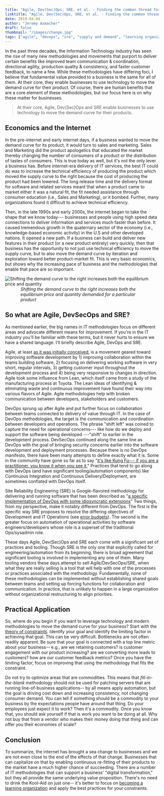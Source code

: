 ```yaml
---
title: "Agile, Dev(Sec)Ops, SRE, et al. - Finding the common thread for business"
linktitle: "Agile, Dev(Sec)Ops, SRE, et al. - Finding the common thread for business"
date: 2019-04-04
author: "Jeremy Axmacher"
draft: false
thumbnail: "/images/change.jpg"
tags: ["agile", "devops", "sre", "supply and demand", "learning organizations"]
---
```


In the past three decades, the Information Technology industry has seen the rise of many new methodologies and movements that purport to deliver certain benefits like improved team communication & coordination, directional agility, production quality & consistency, and faster customer feedback, to name a few.  While these methodologies have differing foci, I believe that fundamental value provided to a business is the same for all of them.  At their core, they enable businesses to use technology to move the demand curve for their product.  Of course, there are human benefits that are a core element of these methodologies, but our focus here is on why these matter for businesses.

> At their core, Agile, Dev(Sec)Ops and SRE enable businesses to use technology to move the demand curve for their products.

## Economics and the Internet

In the pre-internet and early internet days, if a business wanted to move the demand curve for its product, it would turn to sales and marketing.  Sales and Marketing did the product apologetics that educated the market thereby changing the number of consumers of a product or the distribution of tastes of consumers.  This is true today as well, but it's not the only lever a business has. Before internet-era delivery of IT services, the best IT could do was to increase the technical efficiency of producing the product which moved the supply curve to the right because the cost of producing the product had been lowered.  The long release time and the delivery format for software and related services meant that when a product came to market either it was a natural fit, the fit needed assistance through consumer education (i.e., Sales and Marketing), or it bombed.  Further, many organizations found it difficult to achieve technical efficiency.

Then, in the late 1990s and early 2000s, the internet began to take the shape that we know today--- businesses and people using high speed data connections to deliver information and services much faster than before.  It caused tremendous growth in the quaternary sector of the economy (i.e., knowledge-based economic activity) in the U.S and other developed nations.  It opened a new path.  If a business can build and deliver new features in their product (or a new product entirely) very quickly, then that business has the opportunity to not just use technical efficiency to move the supply curve, but to also move the demand curve by iteration and exploration toward better product-market fit.  This is very basic economics, but shows why the increasing pace of business and the methodologies that enable that pace are so important.

![Shifting the demand curve to the right increases both the equilibrium price and quantity](/images/shifting-demand-curve.png)
*Shifting the demand curve to the right increases both the equilibrium price and quantity demanded for a particular product*

## So what are Agile, DevSecOps and SRE?

As mentioned earlier, the big names in IT methodologies focus on different areas and advocate different means for improvement.  If you're in the IT industry you'll be familiar with these terms, but it never hurts to ensure we have a shared language.  I'll briefly describe Agile, DevOps and SRE.

Agile, at least [as it was initially conceived](https://agilemanifesto.org/),  is a movement geared toward improving software development by 1) improving collaboration within the teams building software, 2) focusing on delivering working software in very short, regular intervals, 3) getting customer input throughout the development process and 4) being very responsive to changes in direction.  Agile took some influence from Lean, which itself came from a study of the manufacturing process at Toyota.  The Lean ideas of identifying & eliminating waste and continuous improvement have found their way into various flavors of Agile.  Agile methodologies help with broken communication between developers, stakeholders and customers.

DevOps sprung up after Agile and put further focus on collaboration between teams connected to delivery of value through IT.  In the case of DevOps methodologies, the target is the communication and coordination between developers and operations.  The phrase "shift left" was coined to capture the need for operational concerns--- like how do we deploy and support the software being developed ---"shift" to earlier in the development process.  DevSecOps continued along the same line as DevOps with the goal of bringing security concerns earlier into the software development and deployment processes.  Because there is no DevOps manifesto, there have been many attempts to define exactly what it is.  Some in the community have gone so far as to say "[it's like Kung Fu--- if you are a practitioner, you know it when you see it.](https://www.youtube.com/watch?v=uK0vmT0QYfI)"  Practices that tend to go along with DevOps (and have significant tooling/automation components) like Continuous Integration and Continuous Delivery/Deployment, are sometimes conflated with DevOps itself.

Site Reliability Engineering (SRE) is Google-flavored methodology for delivering and running software that has been described as "[a specific implementation of DevOps with some idiosyncratic extensions](https://landing.google.com/sre/sre-book/chapters/introduction/#devops-or-sre-8OS8HmcX )"  Two things, from my perspective, make it notably different from DevOps.  The first is the specific way SRE proposes to resolve the differing objectives of Development and IT Operations (see [error budgets](https://landing.google.com/sre/sre-book/chapters/introduction/#pursuing-maximum-change-velocity-without-violating-a-services-slo-pWsJh2iL)).  The second is the greater focus on automation of operational activities by software engineers/developers whose role is a superset of the traditional Ops/sysadmin role.

These days Agile, Dev(Sec)Ops and SRE each come with a significant set of practices and tooling.  Though SRE is the only one that explicitly called for engineering/automation from its beginning, there is broad agreement that significant tooling is involved in implementing any one of them.  Many tooling vendors these days attempt to sell Agile/DevSecOps/SRE, when what they are really selling is a tool that will help with one of the processes or practices associated with the methodology.  Fundamentally, none of these methodologies can be implemented without establishing shared goals between teams and setting up forcing functions for collaboration and communication.  In practice, that is unlikely to happen in a large organization without organizational restructuring to align priorities.

## Practical Application

So, where do you begin if you want to leverage technology and modern methodologies to move the demand curve for your business?  Start with the [theory of constraints](https://en.wikipedia.org/wiki/Theory_of_constraints). Identify your goal and identify the limiting factor in achieving that goal.  This can be very difficult.  Bottlenecks are not often readily apparent.  Be sure that your goal is connected with a top line metric about your business-- e.g., are we retaining customers? is customer engagement with our product increasing? are we converting more leads to customers? how are our customer feedback metrics?  Once you have the limiting factor, focus on improving that using the methodology that fits the constraint.

Do not try to optimize areas that are commodities.  This means that _fill-in-the-blank_ methodology should not be used for patching servers that are running line-of-business applications-- by all means apply automation, but the goal is driving cost down and increasing consistency, not changing consumer demand.  You can tell if something should be a commodity to your business by the expectations people have around that thing.  Do your employees just expect it to work?  Then it's a commodity.  Once you know that, you should ask yourself if that is work you want to be doing at all.  Why not buy that from a vendor who makes their money doing that thing and can offer you their economies of scale?

## Conclusion

To summarize, the internet has brought a sea change to businesses and we are not even close to the end of the effects of that change. Businesses that can capitalize on that by enabling continuous re-fitting of their products to the market have a much higher chance of succeeding.  There are a number of IT methodologies that can support a business' "digital transformation," but they all provide the same underlying value proposition.  There's no need to drink the Kool-Aid on just one-- it's better to focus on [becoming a learning organization](https://en.wikipedia.org/wiki/Learning_organization) and apply the best practices for your constraints.


<style>
img {
  max-height: 300px;
  display: block;
  margin: auto;
  }
p > img + em {
  max-width: 80%;
  display: block;
  margin: auto;
  }
</style>
